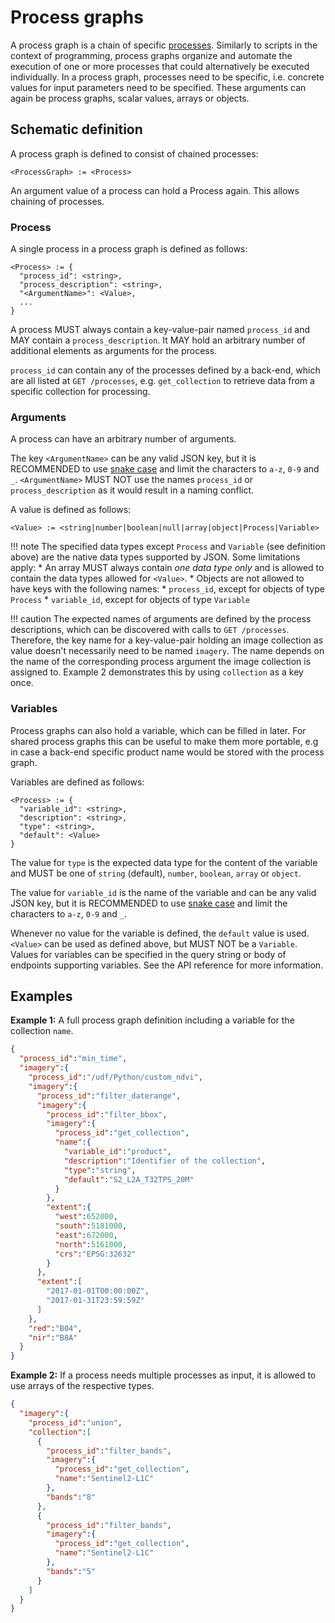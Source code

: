 # Process graphs

A process graph is a chain of specific [processes](processes.md). Similarly to scripts in the context of programming, process graphs organize and automate the execution of one or more processes that could alternatively be executed individually. In a process graph, processes need to be specific, i.e. concrete values for input parameters need to be specified. These arguments can again be process graphs, scalar values, arrays or objects.

## Schematic definition

A process graph is defined to consist of chained processes:

```
<ProcessGraph> := <Process>
```

An argument value of a process can hold a Process again. This allows chaining of processes.

### Process

A single process in a process graph is defined as follows:

```
<Process> := {
  "process_id": <string>,
  "process_description": <string>,
  "<ArgumentName>": <Value>,
  ...
}
```
A process MUST always contain a key-value-pair named `process_id` and MAY contain a `process_description`.  It MAY hold an arbitrary number of additional elements as arguments for the process.

`process_id` can contain any of the processes defined by a back-end, which are all listed at `GET /processes`, e.g. `get_collection` to retrieve data from a specific collection for processing.

### Arguments

A process can have an arbitrary number of arguments.

The key `<ArgumentName>` can be any valid JSON key, but it is RECOMMENDED to use [snake case](https://en.wikipedia.org/wiki/Snake_case) and limit the characters to `a-z`, `0-9` and `_`. `<ArgumentName>` MUST NOT use the names `process_id` or `process_description` as it would result in a naming conflict.

A value is defined as follows:

```
<Value> := <string|number|boolean|null|array|object|Process|Variable>
```

!!! note
    The specified data types except `Process` and `Variable` (see definition above) are the native data types supported by JSON. Some limitations apply:
    * An array MUST always contain *one data type only* and is allowed to contain the data types allowed for `<Value>`.
    * Objects are not allowed to have keys with the following names:
      * `process_id`, except for objects of type `Process`
      * `variable_id`, except for objects of type `Variable`

!!! caution
    The expected names of arguments are defined by the process descriptions, which can be discovered with calls to `GET /processes`. Therefore, the key name for a key-value-pair holding an image collection as value doesn't necessarily need to be named `imagery`. The name depends on the name of the corresponding process argument the image collection is assigned to. Example 2 demonstrates this by using `collection` as a key once. 

### Variables

Process graphs can also hold a variable, which can be filled in later. For shared process graphs this can be useful to make them more portable, e.g in case a back-end specific product name would be stored with the process graph.

Variables are defined as follows:

```
<Process> := {
  "variable_id": <string>,
  "description": <string>,
  "type": <string>,
  "default": <Value>
}
```

The value for `type` is the expected data type for the content of the variable and MUST be one of `string` (default), `number`, `boolean`, `array` or `object`.

The value for `variable_id` is the name of the variable and can be any valid JSON key, but it is RECOMMENDED to use [snake case](https://en.wikipedia.org/wiki/Snake_case) and limit the characters to `a-z`, `0-9` and `_`.

Whenever no value for the variable is defined, the `default` value is used. `<Value>` can be used as defined above, but MUST NOT be a `Variable`. Values for variables can be specified in the query string or body of endpoints supporting variables. See the API reference for more information.

## Examples

**Example 1:** A full process graph definition including a variable for the collection `name`.

``` json
{
  "process_id":"min_time",
  "imagery":{
    "process_id":"/udf/Python/custom_ndvi",
    "imagery":{
      "process_id":"filter_daterange",
      "imagery":{
        "process_id":"filter_bbox",
        "imagery":{
          "process_id":"get_collection",
          "name":{
            "variable_id":"product",
            "description":"Identifier of the collection",
            "type":"string",
            "default":"S2_L2A_T32TPS_20M"
          }
        },
        "extent":{
          "west":652000,
          "south":5181000,
          "east":672000,
          "north":5161000,
          "crs":"EPSG:32632"
        }
      },
      "extent":[
        "2017-01-01T00:00:00Z",
        "2017-01-31T23:59:59Z"
      ]
    },
    "red":"B04",
    "nir":"B8A"
  }
}
```

**Example 2:** If a process needs multiple processes as input, it is allowed to use arrays of the respective types.

``` json
{
  "imagery":{
    "process_id":"union",
    "collection":[
      {
        "process_id":"filter_bands",
        "imagery":{
          "process_id":"get_collection",
          "name":"Sentinel2-L1C"
        },
        "bands":"8"
      },
      {
        "process_id":"filter_bands",
        "imagery":{
          "process_id":"get_collection",
          "name":"Sentinel2-L1C"
        },
        "bands":"5"
      }
    ]
  }
}
```
